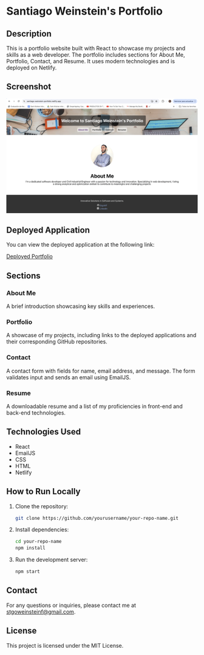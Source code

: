 # Santiago Weinstein's Portfolio

## Description

This is a portfolio website built with React to showcase my projects and skills as a web developer. The portfolio includes sections for About Me, Portfolio, Contact, and Resume. It uses modern technologies and is deployed on Netlify.

## Screenshot

![Portfolio Screenshot](./public/assets/images/image.png)

## Deployed Application

You can view the deployed application at the following link:

[Deployed Portfolio](https://santiago-weinstein-portfolio.netlify.app/)

## Sections

### About Me

A brief introduction showcasing key skills and experiences.

### Portfolio

A showcase of my projects, including links to the deployed applications and their corresponding GitHub repositories.

### Contact

A contact form with fields for name, email address, and message. The form validates input and sends an email using EmailJS.

### Resume

A downloadable resume and a list of my proficiencies in front-end and back-end technologies.

## Technologies Used

- React
- EmailJS
- CSS
- HTML
- Netlify

## How to Run Locally

1. Clone the repository:
    ```bash
    git clone https://github.com/yourusername/your-repo-name.git
    ```
2. Install dependencies:
    ```bash
    cd your-repo-name
    npm install
    ```
3. Run the development server:
    ```bash
    npm start
    ```

## Contact

For any questions or inquiries, please contact me at [stgoweinsteinf@gmail.com](mailto:stgoweinsteinf@gmail.com).

## License

This project is licensed under the MIT License.
